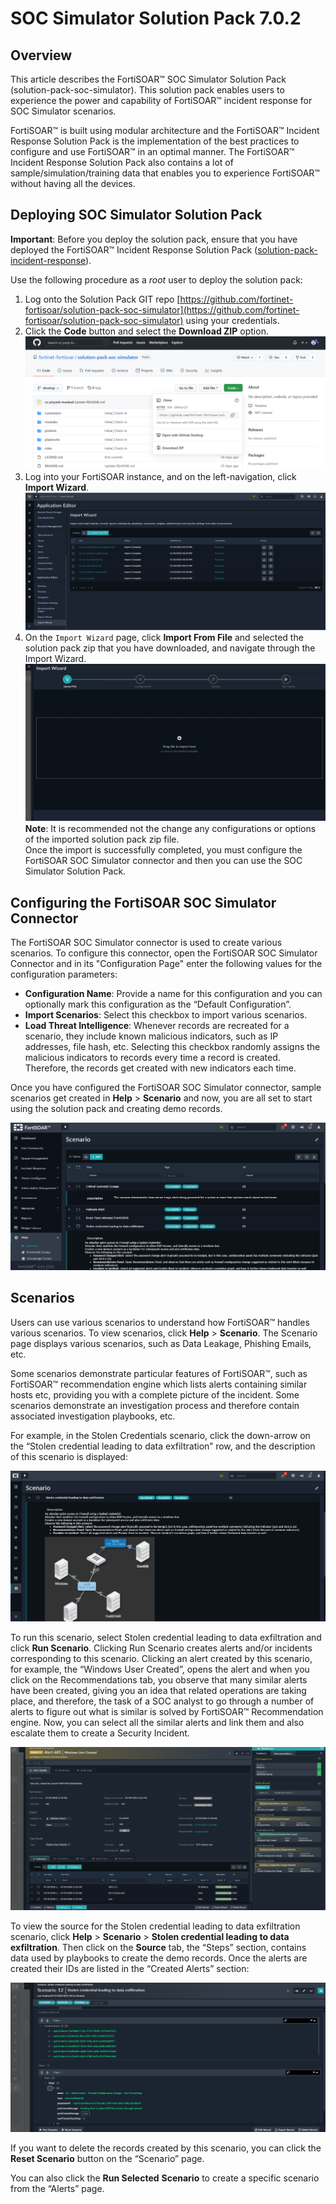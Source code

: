 # SOC Simulator Solution Pack 7.0.2

## Overview

This article describes the FortiSOAR™ SOC Simulator Solution Pack (solution-pack-soc-simulator). This solution pack enables users to experience the power and capability of FortiSOAR™ incident response for SOC Simulator scenarios. 

FortiSOAR™ is built using modular architecture and the FortiSOAR™ Incident Response Solution Pack is the implementation of the best practices to configure and use FortiSOAR™ in an optimal manner. The FortiSOAR™ Incident Response Solution Pack also contains a lot of sample/simulation/training data that enables you to experience FortiSOAR™ without having all the devices.

## Deploying SOC Simulator Solution Pack

**Important**: Before you deploy the solution pack, ensure that you have deployed the FortiSOAR™ Incident Response Solution Pack ([solution-pack-incident-response](https://github.com/fortinet-fortisoar/solution-pack-incident-response)).

Use the following procedure as a *root* user to deploy the solution pack:

1. Log onto the Solution Pack GIT repo [https://github.com/fortinet-fortisoar/solution-pack-soc-simulator](https://github.com/fortinet-fortisoar/solution-pack-soc-simulator) using your credentials.
2. Click the **Code** button and select the **Download ZIP** option.  
   ![Fortinet-FortiSOAR GIT branch > Code >Download the solution pack zip](media/socSimulatorZip.png)
3. Log into your FortiSOAR instance, and on the left-navigation, click **Import Wizard**.  
   ![Import Wizard](media/importWizard.png)
4. On the `Import Wizard` page, click **Import From File** and selected the solution pack zip that you have downloaded, and navigate through the Import Wizard.  
   ![Importing the IR Solution Pack zip file](media/importIRCP.png)  
   **Note**: It is recommended not the change any configurations or options of the imported solution pack zip file.  
   Once the import is successfully completed, you must configure the FortiSOAR SOC Simulator connector and then you can use the SOC Simulator Solution Pack.

## Configuring the FortiSOAR SOC Simulator Connector

The FortiSOAR SOC Simulator connector is used to create various scenarios. To configure this connector, open the FortiSOAR SOC Simulator Connector and in its "Configuration Page" enter the following values for the configuration parameters: 

- **Configuration Name**: Provide a name for this configuration and you can optionally mark this configuration as the “Default Configuration”. 
- **Import Scenarios**: Select this checkbox to import various scenarios. 
- **Load Threat Intelligence**: Whenever records are recreated for a scenario, they include known malicious indicators, such as IP addresses, file hash, etc. Selecting this checkbox randomly assigns the malicious indicators to records every time a record is created. Therefore, the records get created with new indicators each time.

Once you have configured the FortiSOAR SOC Simulator connector, sample scenarios get created in **Help** > **Scenario** and now, you are all set to start using the solution pack and creating demo records. 

![Sample Scenarios](media/SampleScenarios.png)

## Scenarios

Users can use various scenarios to understand how FortiSOAR™ handles various scenarios. To view scenarios, click **Help** > **Scenario**. The Scenario page displays various scenarios, such as Data Leakage, Phishing Emails, etc. 

Some scenarios demonstrate particular features of FortiSOAR™, such as FortiSOAR™ recommendation engine which lists alerts containing similar hosts etc, providing you with a complete picture of the incident. Some scenarios demonstrate an investigation process and therefore contain associated investigation playbooks, etc.  

For example, in the Stolen Credentials scenario, click the down-arrow on the “Stolen credential leading to data exfiltration” row, and the description of this scenario is displayed: 

![Stolen Credentials scenario](media/StolenCredsScenario.png)

To run this scenario, select Stolen credential leading to data exfiltration and click **Run Scenario**. Clicking Run Scenario creates alerts and/or incidents corresponding to this scenario. Clicking an alert created by this scenario, for example, the “Windows User Created”, opens the alert and when you click on the Recommendations tab, you observe that many similar alerts have been created, giving you an idea that related operations are taking place, and therefore, the task of a SOC analyst to go through a number of alerts to figure out what is similar is solved by FortiSOAR™ Recommendation engine. Now, you can select all the similar alerts and link them and also escalate them to create a Security Incident. 

![Alert created for the Stolen Credentials scenario](media/StolenCredsScenarioAlerts.png)

To view the source for the Stolen credential leading to data exfiltration scenario, click **Help** > **Scenario** > **Stolen credential leading to data exfiltration**. Then click on the **Source** tab, the “Steps” section, contains data used by playbooks to create the demo records. Once the alerts are created their IDs are listed in the “Created Alerts” section:

![Viewing source of the Stolen Credentials data](media/StolenCredsSource.png)

If you want to delete the records created by this scenario, you can click the **Reset Scenario** button on the “Scenario” page.  

You can also click the **Run Selected** **Scenario** to create a specific scenario from the “Alerts” page. 